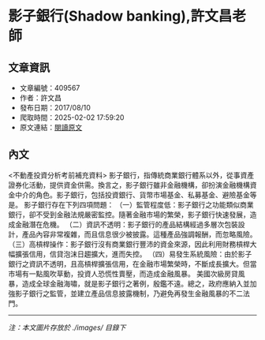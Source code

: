 # 影子銀行(Shadow banking),許文昌老師

## 文章資訊
- 文章編號：409567
- 作者：許文昌
- 發布日期：2017/08/10
- 爬取時間：2025-02-02 17:59:20
- 原文連結：[閱讀原文](https://real-estate.get.com.tw/Columns/detail.aspx?no=409567)

## 內文
<不動產投資分析考前補充資料>
影子銀行，指傳統商業銀行體系以外，從事資產證券化活動，提供資金供需。換言之，影子銀行雖非金融機構，卻扮演金融機構資金中介的角色。影子銀行，包括投資銀行、貨幣市場基金、私募基金、避險基金等是。
影子銀行存在下列四項問題：
（一）監管程度低：影子銀行之功能類似商業銀行，卻不受到金融法規嚴密監控。隨著金融市場的繁榮，影子銀行快速發展，造成金融潛在危機。
（二）資訊不透明：影子銀行的產品結構經過多層次包裝設計，產品內容非常複雜，而且信息很少被披露。這種產品強調報酬，而忽略風險。
（三）高槓桿操作：影子銀行沒有商業銀行豐沛的資金來源，因此利用財務槓桿大幅擴張信用，信貸泡沫日趨擴大，進而失控。
（四）易發生系統風險：由於影子銀行之資訊不透明，且高槓桿擴張信用，在金融市場繁榮時，不斷成長擴大。但當市場有一點風吹草動，投資人恐慌性賣壓，而造成金融風暴。
美國次級房貸風暴，造成全球金融海嘯，就是影子銀行之著例，殷鑑不遠。總之，政府應納入並加強影子銀行之監管，並建立產品信息披露機制，乃避免再發生金融風暴的不二法門。

---
*注：本文圖片存放於 ./images/ 目錄下*
